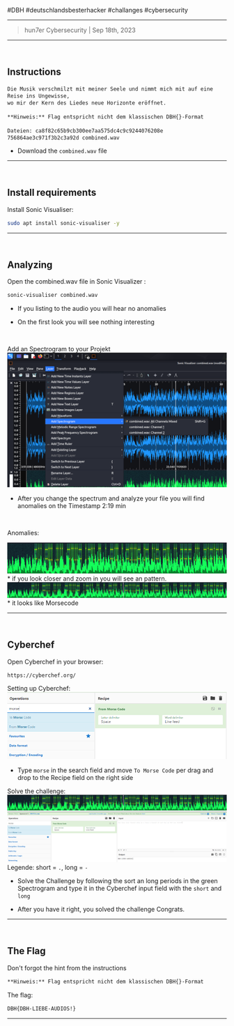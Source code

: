 #DBH #deutschlandsbesterhacker #challanges #cybersecurity 

---
> hun7er Cybersecurity | Sep 18th, 2023
---
<br />

## Instructions


```
Die Musik verschmilzt mit meiner Seele und nimmt mich mit auf eine Reise ins Ungewisse, 
wo mir der Kern des Liedes neue Horizonte eröffnet.

**Hinweis:** Flag entspricht nicht dem klassischen DBH{}-Format

Dateien: ca8f82c65b9cb300ee7aa575dc4c9c9244076208e 756864ae3c971f3b2c3a92d combined.wav
```

* Download the `combined.wav` file
---
<br />

## Install requirements


Install Sonic Visualiser:
```bash 
sudo apt install sonic-visualiser -y
```
---
<br />

## Analyzing

Open the combined.wav file in Sonic Visualizer :
```bash
sonic-visualiser combined.wav 
```

* If you listing to the audio you will hear no anomalies 

* On the first look you will see nothing interesting

<br />


Add an Spectrogram to your Projekt
<img src='https://github.com/hun7erCybersecurity/CTF-Writeups/blob/main/DBH-qualifiers-2023/stego/audio/img/Pasted image 20230918191414.png' alt='Add an Spectrogram'>
* After you change the spectrum and analyze your file you will find anomalies on the Timestamp 2:19 min

<br />

Anomalies:

<img src='https://github.com/hun7erCybersecurity/CTF-Writeups/blob/main/DBH-qualifiers-2023/stego/audio/img/Pasted image 20230918191906.png' alt='Anomalies'>
* if you look closer and zoom in you will see an pattern.

<img src='https://github.com/hun7erCybersecurity/CTF-Writeups/blob/main/DBH-qualifiers-2023/stego/audio/img/Pasted image 20230918192109.png' alt='Anomalies Zoomed'>
* it looks like Morsecode

---
<br />

## Cyberchef

Open Cyberchef in your browser:
```https
https://cyberchef.org/
```

Setting up Cyberchef:
<img src='https://github.com/hun7erCybersecurity/CTF-Writeups/blob/main/DBH-qualifiers-2023/stego/audio/img/Pasted image 20230918192632.png' alt='Setting up Cyberchef'>
+ Type `morse` in the search field and move `To Morse Code` per drag and drop to the Recipe field on the right side

Solve the challenge:
<img src='https://github.com/hun7erCybersecurity/CTF-Writeups/blob/main/DBH-qualifiers-2023/stego/audio/img/Pasted image 20230918192109.png' alt='Solve the challenge1'>
<img src='https://github.com/hun7erCybersecurity/CTF-Writeups/blob/main/DBH-qualifiers-2023/stego/audio/img/Pasted image 20230918193136.png' alt='Solve the challenge2'>
Legende: short = `.`, long = `-`

* Solve the Challenge by following the sort an long periods in the green Spectrogram and type it in the Cyberchef input field with the `short` and `long` 

+ After you have it right, you solved the challenge Congrats.

---
<br />

## The Flag

Don't forgot the hint from the instructions
```txt
**Hinweis:** Flag entspricht nicht dem klassischen DBH{}-Format
```

The flag:
```txt
DBH{DBH-LIEBE-AUDIOS!}
```
---
